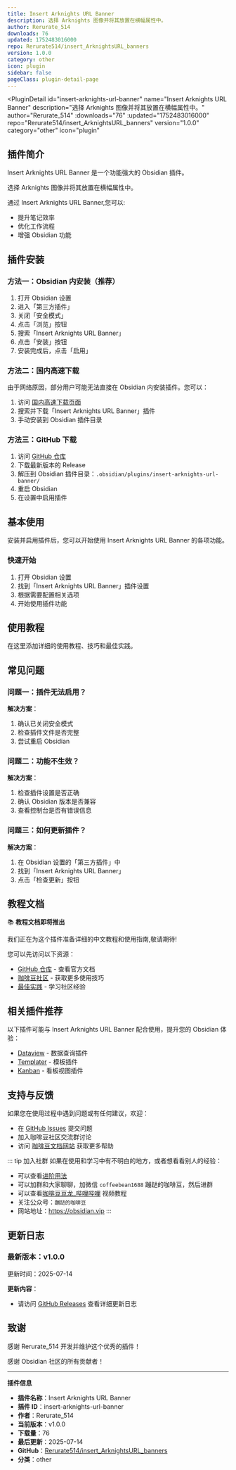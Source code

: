```yaml
---
title: Insert Arknights URL Banner
description: 选择 Arknights 图像并将其放置在横幅属性中。
author: Rerurate_514
downloads: 76
updated: 1752483016000
repo: Rerurate514/insert_ArknightsURL_banners
version: 1.0.0
category: other
icon: plugin
sidebar: false
pageClass: plugin-detail-page
---
```


<PluginDetail
  id="insert-arknights-url-banner"
  name="Insert Arknights URL Banner"
  description="选择 Arknights 图像并将其放置在横幅属性中。"
  author="Rerurate_514"
  :downloads="76"
  :updated="1752483016000"
  repo="Rerurate514/insert_ArknightsURL_banners"
  version="1.0.0"
  category="other"
  icon="plugin"
>

<!-- AUTO_GENERATED_START -->
## 插件简介

Insert Arknights URL Banner 是一个功能强大的 Obsidian 插件。

选择 Arknights 图像并将其放置在横幅属性中。

通过 Insert Arknights URL Banner,您可以:

- 提升笔记效率
- 优化工作流程
- 增强 Obsidian 功能

<!-- AUTO_GENERATED_END -->

<!-- AUTO_GENERATED_START -->
## 插件安装

### 方法一：Obsidian 内安装（推荐）

1. 打开 Obsidian 设置
2. 进入「第三方插件」
3. 关闭「安全模式」
4. 点击「浏览」按钮
5. 搜索「Insert Arknights URL Banner」
6. 点击「安装」按钮
7. 安装完成后，点击「启用」

### 方法二：国内高速下载

由于网络原因，部分用户可能无法直接在 Obsidian 内安装插件。您可以：

1. 访问 [国内高速下载页面](/zh/documentation/obsidian-plugins-download.html)
2. 搜索并下载「Insert Arknights URL Banner」插件
3. 手动安装到 Obsidian 插件目录

### 方法三：GitHub 下载

1. 访问 [GitHub 仓库](https://github.com/Rerurate514/insert_ArknightsURL_banners)
2. 下载最新版本的 Release
3. 解压到 Obsidian 插件目录：`.obsidian/plugins/insert-arknights-url-banner/`
4. 重启 Obsidian
5. 在设置中启用插件

## 基本使用

安装并启用插件后，您可以开始使用 Insert Arknights URL Banner 的各项功能。

### 快速开始

1. 打开 Obsidian 设置
2. 找到「Insert Arknights URL Banner」插件设置
3. 根据需要配置相关选项
4. 开始使用插件功能

<!-- AUTO_GENERATED_END -->

<!-- CUSTOM_CONTENT_START:tutorial -->
## 使用教程

在这里添加详细的使用教程、技巧和最佳实践。

<!-- CUSTOM_CONTENT_END:tutorial -->

<!-- SHARED_CONTENT_START -->
## 常见问题

### 问题一：插件无法启用？

**解决方案**：
1. 确认已关闭安全模式
2. 检查插件文件是否完整
3. 尝试重启 Obsidian

### 问题二：功能不生效？

**解决方案**：
1. 检查插件设置是否正确
2. 确认 Obsidian 版本是否兼容
3. 查看控制台是否有错误信息

### 问题三：如何更新插件？

**解决方案**：
1. 在 Obsidian 设置的「第三方插件」中
2. 找到「Insert Arknights URL Banner」
3. 点击「检查更新」按钮

## 教程文档

📚 **教程文档即将推出**

我们正在为这个插件准备详细的中文教程和使用指南,敬请期待!

您可以先访问以下资源：
- [GitHub 仓库](https://github.com/Rerurate514/insert_ArknightsURL_banners) - 查看官方文档
- [咖啡豆社区](/zh/bases/) - 获取更多使用技巧
- [最佳实践](/zh/best-practices/) - 学习社区经验

## 相关插件推荐

以下插件可能与 Insert Arknights URL Banner 配合使用，提升您的 Obsidian 体验：

- [Dataview](/zh/plugins/dataview.html) - 数据查询插件
- [Templater](/zh/plugins/templater-obsidian.html) - 模板插件
- [Kanban](/zh/plugins/obsidian-kanban.html) - 看板视图插件

## 支持与反馈

如果您在使用过程中遇到问题或有任何建议，欢迎：

- 在 [GitHub Issues](https://github.com/Rerurate514/insert_ArknightsURL_banners/issues) 提交问题
- 加入咖啡豆社区交流群讨论
- 访问 [咖啡豆文档网站](https://obsidian.vip) 获取更多帮助

::: tip 加入社群
如果在使用和学习中有不明白的地方，或者想看看别人的经验：
- 可以查看[进阶用法](/zh/advanced)
- 可以加群和大家聊聊，加微信 `coffeebean1688` 蹦跶的咖啡豆，然后进群
- 可以查看[咖啡豆豆龙_哔哩哔哩](https://space.bilibili.com/618777356) 视频教程
- 关注公众号：`蹦跶的咖啡豆`
- 网站地址：https://obsidian.vip
:::
<!-- SHARED_CONTENT_END -->

<!-- AUTO_GENERATED_START -->
## 更新日志

### 最新版本：v1.0.0

更新时间：2025-07-14

**更新内容**：
- 请访问 [GitHub Releases](https://github.com/Rerurate514/insert_ArknightsURL_banners/releases) 查看详细更新日志

## 致谢

感谢 Rerurate_514 开发并维护这个优秀的插件！

感谢 Obsidian 社区的所有贡献者！

---

**插件信息**
- **插件名称**：Insert Arknights URL Banner
- **插件 ID**：insert-arknights-url-banner
- **作者**：Rerurate_514
- **当前版本**：v1.0.0
- **下载量**：76
- **最后更新**：2025-07-14
- **GitHub**：[Rerurate514/insert_ArknightsURL_banners](https://github.com/Rerurate514/insert_ArknightsURL_banners)
- **分类**：other
<!-- AUTO_GENERATED_END -->

</PluginDetail>

